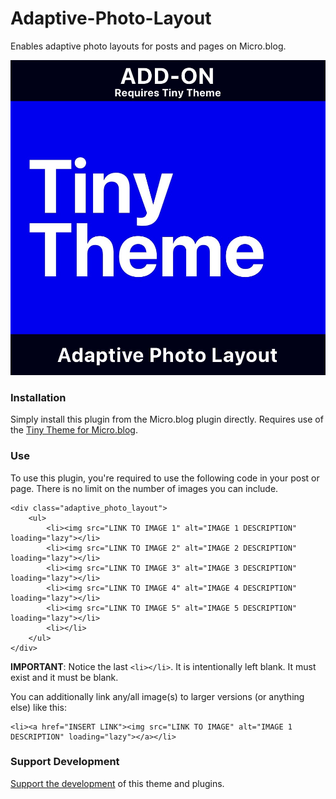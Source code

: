 # Adaptive-Photo-Layout

Enables adaptive photo layouts for posts and pages on Micro.blog.

![Adaptive Photo Layout Icon](https://github.com/MattSLangford/Adaptive-Photo-Layout/blob/main/screenshot.jpg?raw=true)

### Installation

Simply install this plugin from the Micro.blog plugin directly. Requires use of the [Tiny Theme for Micro.blog](https://tinyformicro.blog).

### Use

To use this plugin, you're required to use the following code in your post or page. There is no limit on the number of images you can include.

```
<div class="adaptive_photo_layout">
	<ul>
		<li><img src="LINK TO IMAGE 1" alt="IMAGE 1 DESCRIPTION" loading="lazy"></li>
		<li><img src="LINK TO IMAGE 2" alt="IMAGE 2 DESCRIPTION" loading="lazy"></li>
		<li><img src="LINK TO IMAGE 3" alt="IMAGE 3 DESCRIPTION" loading="lazy"></li>
		<li><img src="LINK TO IMAGE 4" alt="IMAGE 4 DESCRIPTION" loading="lazy"></li>
		<li><img src="LINK TO IMAGE 5" alt="IMAGE 5 DESCRIPTION" loading="lazy"></li>
		<li></li>
	</ul>
</div>
```

**IMPORTANT**: Notice the last `<li></li>`. It is intentionally left blank. It must exist and it must be blank.

You can additionally link any/all image(s) to larger versions (or anything else) like this:

```
<li><a href="INSERT LINK"><img src="LINK TO IMAGE" alt="IMAGE 1 DESCRIPTION" loading="lazy"></a></li>
```

### Support Development

[Support the development](https://paypal.me/mattslangford) of this theme and plugins.
